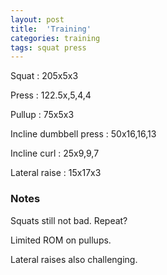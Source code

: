 ```yaml
---
layout: post
title:  'Training'
categories: training
tags: squat press
---
```


Squat : 205x5x3

Press  : 122.5x,5,4,4

Pullup  : 75x5x3

Incline dumbbell press : 50x16,16,13

Incline curl  :  25x9,9,7

Lateral raise : 15x17x3

### Notes

Squats still not bad. Repeat?

Limited ROM on pullups.

Lateral raises also challenging.

